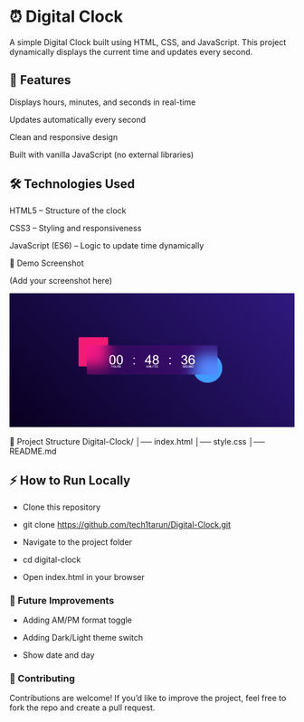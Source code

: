 # ⏰ Digital Clock

A simple Digital Clock built using HTML, CSS, and JavaScript.
This project dynamically displays the current time and updates every second.

## 🚀 Features

Displays hours, minutes, and seconds in real-time

Updates automatically every second

Clean and responsive design

Built with vanilla JavaScript (no external libraries)

## 🛠️ Technologies Used

HTML5 – Structure of the clock

CSS3 – Styling and responsiveness

JavaScript (ES6) – Logic to update time dynamically

📸 Demo Screenshot

(Add your screenshot here)

![Digital Clock Screenshot](./clock.png)

📂 Project Structure
Digital-Clock/
│── index.html
│── style.css
│── README.md

## ⚡ How to Run Locally

- Clone this repository

- git clone https://github.com/tech1tarun/Digital-Clock.git

- Navigate to the project folder

- cd digital-clock

- Open index.html in your browser

### 🎯 Future Improvements

- Adding AM/PM format toggle

- Adding Dark/Light theme switch

- Show date and day

### 🤝 Contributing

Contributions are welcome! If you’d like to improve the project, feel free to fork the repo and create a pull request.
